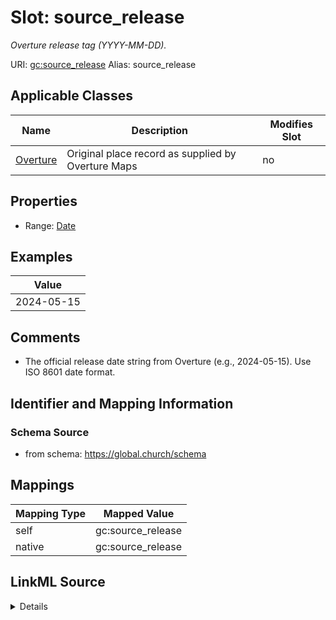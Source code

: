 

# Slot: source_release 


_Overture release tag (YYYY-MM-DD)._





URI: [gc:source_release](https://global.church/schema/source_release)
Alias: source_release

<!-- no inheritance hierarchy -->





## Applicable Classes

| Name | Description | Modifies Slot |
| --- | --- | --- |
| [Overture](Overture.md) | Original place record as supplied by Overture Maps |  no  |






## Properties

* Range: [Date](Date.md)





## Examples

| Value |
| --- |
| 2024-05-15 |

## Comments

* The official release date string from Overture (e.g., 2024-05-15).
Use ISO 8601 date format.


## Identifier and Mapping Information






### Schema Source


* from schema: https://global.church/schema




## Mappings

| Mapping Type | Mapped Value |
| ---  | ---  |
| self | gc:source_release |
| native | gc:source_release |




## LinkML Source

<details>
```yaml
name: source_release
description: Overture release tag (YYYY-MM-DD).
comments:
- 'The official release date string from Overture (e.g., 2024-05-15).

  Use ISO 8601 date format.

  '
examples:
- value: '2024-05-15'
  description: Release date.
in_subset:
- overture
from_schema: https://global.church/schema
rank: 1000
alias: source_release
domain_of:
- Overture
range: date

```
</details>